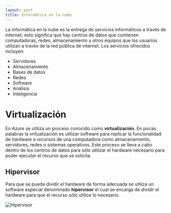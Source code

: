 ```yaml
---
layout: post
title: Informática en la nube
---
```


La informática en la nube es la entrega de servicios informáticos a través de internet; esto significa que hay centros de datos que contienen computadoras, redes, almacenamiento y
otros equipos que los usuarios utilizan a través de la red pública de internet. Los servicios ofrecidos incluyen:

* Servidores
* Almacenamiento
* Bases de datos
* Redes
* Software
* Análisis
* Inteligencia

# Virtualización
En Azure se utiliza un proceso conocido como **virtualización**. En pocas palabras la vritualización es utilizar software para replicar la funcionalidad de hardware o *recursos* de
una computadora como almacenamiento, servidores, redes o sistemas operativos. Este proceso se lleva a cabo dentro de los centros de datos para sólo utilizar el hardware necesario
para poder ejecutar el recurso que se solicita. 

## Hipervisor

Para que se pueda dividir el hardware de forma adecuada se utiliza un software especial denominado **hipervisor** el cual se encarga de *dividir* el hardware para que el recurso
sólo utilice lo necesario.

![Hipervisor](https://i.imgur.com/xL8R0QO.png)
